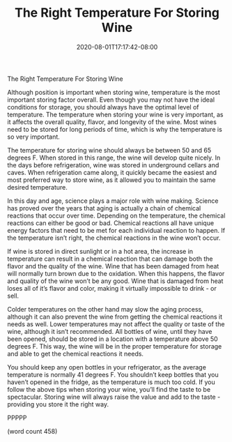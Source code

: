 ﻿---
title: "The Right Temperature For Storing Wine"
date: 2020-08-01T17:17:42-08:00
description: "Wine And Spirits Tips for Web Success"
featured_image: "/images/Wine And Spirits.jpg"
tags: ["Wine And Spirits"]
---

The Right Temperature For Storing Wine

Although position is important when storing wine, temperature is the most important storing factor overall.  Even though you may not have the ideal conditions for storage, you should always have the optimal level of temperature.  The temperature when storing your wine is very important, as it affects the overall quality, flavor, and longevity of the wine.  Most wines need to be stored for long periods of time, which is why the temperature is so very important.

The temperature for storing wine should always be between 50 and 65 degrees F. When stored in this range, the wine will develop quite nicely.  In the days before refrigeration, wine was stored in underground cellars and caves.  When refrigeration came along, it quickly became the easiest and most preferred way to store wine, as it allowed you to maintain the same desired temperature.

In this day and age, science plays a major role with wine making.  Science has proved over the years that aging is actually a chain of chemical reactions that occur over time.  Depending on the temperature, the chemical reactions can either be good or bad.  Chemical reactions all have unique energy factors that need to be met for each individual reaction to happen.  If the temperature isn’t right, the chemical reactions in the wine won’t occur.

If wine is stored in direct sunlight or in a hot area, the increase in temperature can result in a chemical reaction that can damage both the flavor and the quality of the wine.  Wine that has been damaged from heat will normally turn brown due to the oxidation.  When this happens, the flavor and quality of the wine won’t be any good.  Wine that is damaged from heat loses all of it’s flavor and color, making it virtually impossible to drink - or sell.

Colder temperatures on the other hand may slow the aging process, although it can also prevent the wine from getting the chemical reactions it needs as well.  Lower temperatures may not affect the quality or taste of the wine, although it isn’t recommended.  All bottles of wine, until they have been opened, should be stored in a location with a temperature above 50 degrees F.  This way, the wine will be in the proper temperature for storage and able to get the chemical reactions it needs.

You should keep any open bottles in your refrigerator, as the average temperature is normally 41 degrees F.  You shouldn’t keep bottles that you haven’t opened in the fridge, as the temperature is much too cold.  If you follow the above tips when storing your wine, you’ll find the taste to be spectacular.  Storing wine will always raise the value and add to the taste - providing you store it the right way.

PPPPP

(word count 458)
